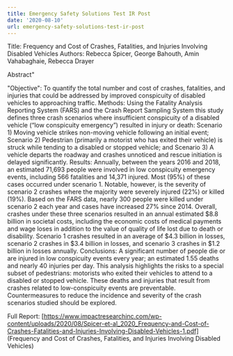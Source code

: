 ```yaml
---
title: Emergency Safety Solutions Test IR Post
date: '2020-08-10'
url: emergency-safety-solutions-test-ir-post
---
```

Title: Frequency and Cost of Crashes, Fatalities, and Injuries Involving Disabled Vehicles
Authors: Rebecca Spicer, George Bahouth, Amin Vahabaghaie, Rebecca Drayer

Abstract"

"Objective": To quantify the total number and cost of crashes, fatalities, and injuries that could be
addressed by improved conspicuity of disabled vehicles to approaching traffic.
Methods: Using the Fatality Analysis Reporting System (FARS) and the Crash Report Sampling System
this study defines three crash scenarios where insufficient conspicuity of a disabled vehicle (“low
conspicuity emergency”) resulted in injury or death: Scenario 1) Moving vehicle strikes non-moving
vehicle following an initial event; Scenario 2) Pedestrian (primarily a motorist who has exited their
vehicle) is struck while tending to a disabled or stopped vehicle; and Scenario 3) A vehicle departs the
roadway and crashes unnoticed and rescue initiation is delayed significantly.
Results: Annually, between the years 2016 and 2018, an estimated 71,693 people were involved in low
conspicuity emergency events, including 566 fatalities and 14,371 injured. Most (95%) of these cases
occurred under scenario 1. Notable, however, is the severity of scenario 2 crashes where the majority
were severely injured (22%) or killed (19%). Based on the FARS data, nearly 300 people were killed
under scenario 2 each year and cases have increased 27% since 2014. Overall, crashes under these three
scenarios resulted in an annual estimated $8.8 billion in societal costs, including the economic costs of
medical payments and wage loses in addition to the value of quality of life lost due to death or disability.
Scenario 1 crashes resulted in an average of $4.3 billion in losses, scenario 2 crashes in $3.4 billion in
losses, and scenario 3 crashes in $1.2 billion in losses annually.
Conclusions: A significant number of people die or are injured in low conspicuity events every year; an
estimated 1.55 deaths and nearly 40 injuries per day. This analysis highlights the risks to a special subset
of pedestrians: motorists who exited their vehicles to attend to a disabled or stopped vehicle. These
deaths and injuries that result from crashes related to low-conspicuity events are preventable.
Countermeasures to reduce the incidence and severity of the crash scenarios studied should be
explored. 

Full Report: [https://www.impactresearchinc.com/wp-content/uploads/2020/08/Spicer-et-al_2020_Frequency-and-Cost-of-Crashes-Fatalities-and-Injuries-Involving-Disabled-Vehicles-1.pdf] (Frequency and Cost of Crashes, Fatalities, and Injuries Involving Disabled Vehicles)
